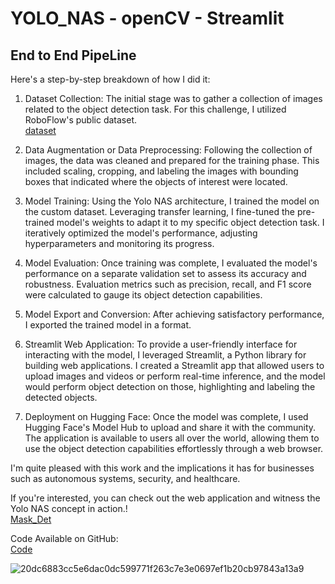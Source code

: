 # YOLO_NAS - openCV - Streamlit

## End to End PipeLine

Here's a step-by-step breakdown of how I did it:

1.	Dataset Collection: The initial stage was to gather a collection of images related to the object detection task. For this challenge, I utilized RoboFlow's public dataset.\
[dataset](https://universe.roboflow.com/xml-to-yolo-sqqvs/face-masks-old-data)

2. Data Augmentation or Data Preprocessing: Following the collection of images, the data was cleaned and prepared for the training phase. This included scaling, cropping, and labeling the images with bounding boxes that indicated where the objects of interest were located.

3. Model Training: Using the Yolo NAS architecture, I trained the model on the custom dataset. Leveraging transfer learning, I fine-tuned the pre-trained model's weights to adapt it to my specific object detection task. I iteratively optimized the model's performance, adjusting hyperparameters and monitoring its progress.

4. Model Evaluation: Once training was complete, I evaluated the model's performance on a separate validation set to assess its accuracy and robustness. Evaluation metrics such as precision, recall, and F1 score were calculated to gauge its object detection capabilities.

5. Model Export and Conversion: After achieving satisfactory performance, I exported the trained model in a format.

6. Streamlit Web Application: To provide a user-friendly interface for interacting with the model, I leveraged Streamlit, a Python library for building web applications. I created a Streamlit app that allowed users to upload images and videos or perform real-time inference, and the model would perform object detection on those, highlighting and labeling the detected objects.

7. Deployment on Hugging Face: Once the model was complete, I used Hugging Face's Model Hub to upload and share it with the community. The application is available to users all over the world, allowing them to use the object detection capabilities effortlessly through a web browser.

I'm quite pleased with this work and the implications it has for businesses such as autonomous systems, security, and healthcare. 

If you're interested, you can check out the web application and witness the Yolo NAS concept in action.! \
[Mask_Det](https://huggingface.co/spaces/Rathsam/FaceMaskDetection_YOLONAS)

Code Available on GitHub: \
[Code](https://github.com/RATHOD-SHUBHAM/OOD_YOLONAS_SAM/tree/master/NAS_MASK/NAS_streamlit_APP)


![20dc6883cc5e6dac0dc599771f263c7e3e0697ef1b20cb97843a13a9](https://github.com/RATHOD-SHUBHAM/OOD_YOLONAS_SAM/assets/58945964/d3611399-bbd9-43c2-9a2a-767622576604)
